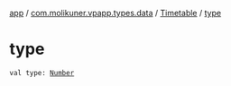 [app](../../index.md) / [com.molikuner.vpapp.types.data](../index.md) / [Timetable](index.md) / [type](./type.md)

# type

`val type: `[`Number`](https://kotlinlang.org/api/latest/jvm/stdlib/kotlin/-number/index.html)